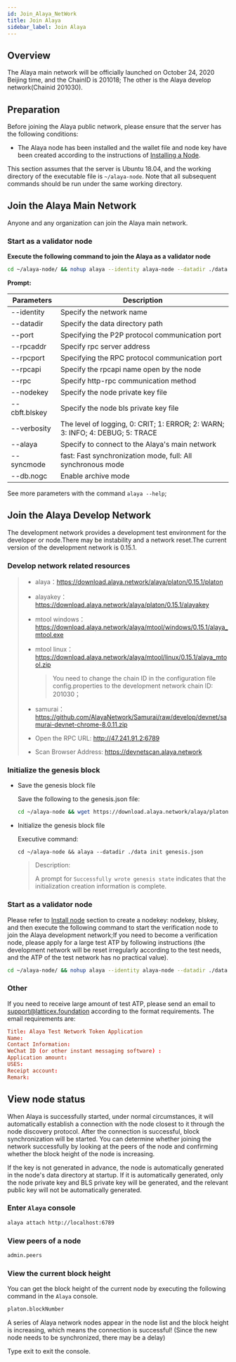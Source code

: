```yaml
---
id: Join_Alaya_NetWork
title: Join Alaya
sidebar_label: Join Alaya
---
```


## Overview

The Alaya main network will be officially launched on October 24, 2020 Beijing time, and the ChainID is 201018; The other is the Alaya develop network(Chainid 201030).


## Preparation

Before joining the Alaya public network, please ensure that the server has the following conditions:

- The Alaya node has been installed and the wallet file and node key have been created according to the instructions of [Installing a Node](/alaya-devdocs/en/Install_Node).

This section assumes that the server is Ubuntu 18.04, and the working directory of the executable file is `~/alaya-node`. Note that all subsequent commands should be run under the same working directory.




## Join the Alaya Main Network

Anyone and any organization can join the Alaya main network.


### Start as a validator node

**Execute the following command to join the Alaya as a validator node**

```bash
cd ~/alaya-node/ && nohup alaya --identity alaya-node --datadir ./data --port 16789 --alaya --rpcport 6789 --rpcapi "db,platon,net,web3,admin,personal" --rpc --nodekey ./data/nodekey --cbft.blskey ./data/blskey --verbosity 1 --rpcaddr 127.0.0.1 --syncmode "fast" > ./data/alaya.log 2>&1 &
```

**Prompt:**

| **Parameters** | **Description**                                              |
| -------------- | ------------------------------------------------------------ |
| --identity     | Specify the network name                                     |
| --datadir      | Specify the data directory path                              |
| --port         | Specifying the P2P protocol communication port               |
| --rpcaddr      | Specify rpc server address                                   |
| --rpcport      | Specifying the RPC protocol communication port               |
| --rpcapi       | Specify the rpcapi name open by the node                     |
| --rpc          | Specify http-rpc communication method                        |
| --nodekey      | Specify the node private key file                            |
| --cbft.blskey  | Specify the node bls private key file                        |
| --verbosity    | The level of logging, 0: CRIT;  1: ERROR; 2: WARN;  3: INFO;  4: DEBUG; 5: TRACE |
| --alaya        | Specify to connect to the Alaya's main network               |
| --syncmode     | fast: Fast synchronization mode, full: All synchronous mode  |
| --db.nogc      | Enable archive mode                                          |

See more parameters with the command `alaya --help`;

## Join the Alaya Develop Network

The development network provides a development test environment for the developer or node.There may be instability and a network reset.The current version of the development network is 0.15.1.

### Develop network related resources

> - alaya：https://download.alaya.network/alaya/platon/0.15.1/platon
>
> - alayakey：https://download.alaya.network/alaya/platon/0.15.1/alayakey
>
> - mtool windows：https://download.alaya.network/alaya/mtool/windows/0.15.1/alaya_mtool.exe
>
> - mtool linux：https://download.alaya.network/alaya/mtool/linux/0.15.1/alaya_mtool.zip
>
>   > You need to change the chain ID in the configuration file config.properties to the development network chain ID: 201030；
>
> - samurai：https://github.com/AlayaNetwork/Samurai/raw/develop/devnet/samurai-devnet-chrome-8.0.11.zip
>
> - Open the RPC URL: http://47.241.91.2:6789
>
> - Scan Browser Address: https://devnetscan.alaya.network



### Initialize the genesis block

- Save the genesis block file

  Save the following to the genesis.json file:

  ```bash
  cd ~/alaya-node && wget https://download.alaya.network/alaya/platon/0.15.1/genesis.json 
  ```
  
- Initialize the genesis block file

   Executive command:

  ```shell
  cd ~/alaya-node && alaya --datadir ./data init genesis.json
  ```

  > Description:
  >
  > A prompt for `Successfully wrote genesis state` indicates that the initialization creation information is complete.


### Start as a validator node

Please refer to [Install node](/alaya-devdocs/en/Install_Node) section to create a nodekey: nodekey, blskey, and then execute the following command to start the verification node to join the Alaya development network;If you need to become a verification node, please apply for a large test ATP by following instructions (the development network will be reset irregularly according to the test needs, and the ATP of the test network has no practical value).

```bash
cd ~/alaya-node/ && nohup alaya --identity alaya-node --datadir ./data --port 16789 --rpcport 6789 --rpcapi "db,platon,net,web3,admin,personal" --rpc --nodekey ./data/nodekey --cbft.blskey ./data/blskey --verbosity 1 --rpcaddr 127.0.0.1 --bootnodes enode://48f9ebd7559b7849f80e00d89d87fb92604c74a541a7d76fcef9f2bcc67043042dfab0cfbaeb5386f921208ed9192c403f438934a0a39f4cad53c55d8272e5fb@devnetnode1.alaya.network:16789 --syncmode "fast" > ./data/alaya.log 2>&1 &
```

### Other

If you need to receive large amount of test ATP, please send an email to support@latticex.foundation according to the format requirements. The email requirements are:

```toml
Title: Alaya Test Network Token Application
Name:
Contact Information:
WeChat ID (or other instant messaging software) :
Application amount:
USES:
Receipt account:
Remark:
```

## View node status

When Alaya is successfully started, under normal circumstances, it will automatically establish a connection with the node closest to it through the node discovery protocol. After the connection is successful, block synchronization will be started. You can determine whether joining the network successfully by looking at the peers of the node and confirming whether the block height of the node is increasing.

If the key is not generated in advance, the node is automatically generated in the node's data directory at startup. If it is automatically generated, only the node private key and BLS private key will be generated, and the relevant public key will not be automatically generated.



### Enter `Alaya` console

```bash
alaya attach http://localhost:6789
```

### View peers of a node

```bash
admin.peers
```



### View the current block height

You can get the block height of the current node by executing the following command in the `Alaya` console.

```bash
platon.blockNumber
```

A series of Alaya network nodes appear in the node list and the block height is increasing, which means the connection is successful! (Since the new node needs to be synchronized, there may be a delay)

Type exit to exit the console.
